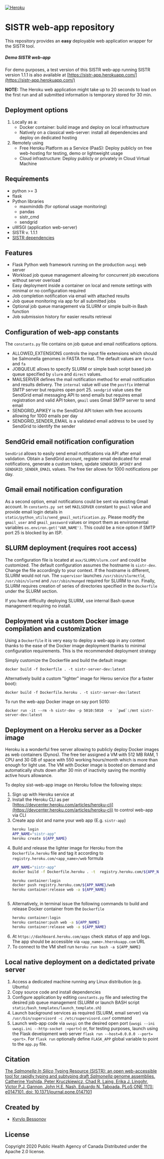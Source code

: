 [![Heroku](https://pyheroku-badge.herokuapp.com/?app=sistr-app&style=flat)](https://sistr-app.herokuapp.com)

# SISTR web-app repository
This repository provides an **easy** deployable web application wrapper for the SISTR tool.

##### Demo SISTR web-app
For demo purposes, a test version of this SISTR web-app running SISTR version 1.1.1 is also available at [https://sistr-app.herokuapp.com/](https://sistr-app.herokuapp.com/)

**NOTE:** The Heroku web application might take up to 20 seconds to load on the first run and all submitted information is temporary stored for 30 min.


## Deployment options
1. Locally as a:
    - Docker container: build image and deploy on local infrastructure
    - Natively on a classical web-server: install all dependencies and deploy on dedicated hosting
2. Remotely using
    - Free Heroku Platform as a Service (PaaS): Deploy publicly on free web-hosting for testing, demo or lightweight usage
    - Cloud infrastructure: Deploy publicly or privately in Cloud Virtual Machine

## Requirements
- python >= 3
- flask
- Python libraries
    - maxminddb (for optional usage monitoring)
    - pandas
    - sistr_cmd
    - sendgrid
- uWSGI (application web-server)    
- SISTR v. 1.1.1  
- [SISTR dependencies](https://github.com/phac-nml/sistr_cmd#dependencies)    
    
    
## Features
- Flask Python web framework running on the production `uwsgi` web server
- Workload job queue management allowing for concurrent job executions without server overload
- Easy deployment inside a container on local and remote settings with minimal or no configuration required
- Job completion notification via email with attached results
- Job queue monitoring via app for all submitted jobs
- Optional job queue management via SLURM or simple built-in Bash function
- Job submission history for easier results retrieval


## Configuration of web-app constants
The `constants.py` file contains on job queue and email notifications options.

- ALLOWED_EXTENSIONS controls the input file extensions which should be Salmonella genomes in FASTA format. The default values are `fasta` and `fa`
- JOBQUEUE allows to specify SLURM or simple bash script based job queue specified by `slurm` and `direct` values.
- MAILSERVER defines the mail notification method for email notification and results delivery. 
The `internal` value will use the `postfix` internal SMTP server but requires open port 25.
`sendgrid` value uses the SendGrid email messaging API to send emails but requires email registration and valid API token, `gmail` uses Gmail SMTP server to send email
- SENDGRID_APIKEY is the SendGrid API token with free accounts allowing for 1000 emails per day
- SENDGRID_SENDER_EMAIL is a validated email address to be used by SendGrid to identify the sender

## SendGrid email notification configuration
`SendGrid` allows to easily send email notifications via API after email validation. 
Obtain a SendGrid account, register email dedicated for email notifications, generate a custom token,
update `SENDGRID_APIKEY` and `SENDGRID_SENDER_EMAIL` values. The free tier allows for 1000 notifications per day.

## Gmail email notification configuration
As a second option, email notifications could be sent via existing Gmail account. 
In `constants.py set` set `MAILSERVER` constant to `gmail` value and provide email login details in `static/python_utils/send_gmail_notification.py`.
Please modify the `gmail_user` and `gmail_password` values or import them as environmental variables `os.environ.get('VAR_NAME')`.
This could be a nice option if SMTP port 25 is blocked by an ISP. 

## SLURM deployment (requires root access)
The configuration file is located at `aux/SLURM/slurm.conf` and could be customized. 
The default configuration assumes the hostname is `sistr-dev`. Change the file accordingly to your context. If the hostname is different, SLURM would not run.
The `supervisor` launches `/usr/sbin/slurmctld`, `/usr/sbin/slurmd` and `/usr/sbin/munged` required for SLURM to run.
Finally, SLURM requires creation of series of directories specified in the `Dockerfile` under the SLURM section.

If you have difficulty deploying SLURM, use internal Bash queue management requiring no install.

## Deployment via a custom Docker image compilation and customization
Using a `Dockerfile` it is very easy to deploy a web-app in any context thanks to
the ease of the Docker image deployment thanks to minimal configuration requirements. This is the recommended deployment strategy

Simply customize the Dockerfile and build the default image:
```
docker build -f Dockerfile . -t sistr-server-dev:latest
```

Alternatively build a custom "lighter" image for Herou service (for a faster boot):
```
docker build -f Dockerfile.heroku . -t sistr-server-dev:latest
```

To run the web-app Docker image on say port 5010:
```
docker run -it --rm -h sistr-dev -p 5010:5010  -v  `pwd`:/mnt sistr-server-dev:latest
```

## Deployment on a Heroku server as a Docker image
Heroku is a wonderful free server allowing to publicly deploy Docker images as web containers (Dynos). 
The free tier assigned a VM with 512 MB RAM, 1 CPU and 30 GB of space with 550 working hours/month which is more than enough for light use.
The VM with Docker image is booted on demand and automatically shuts down after 30 min of inactivity saving the monthly active hours allowance. 

To deploy sist-web-app image on Heroku follow the following steps:
1. Sign up with Heroku service at 
1. Install the Heroku CLI as per [https://devcenter.heroku.com/articles/heroku-cli](https://devcenter.heroku.com/articles/heroku-cli) to control web-app via CLI
1. Create app slot and name your web app (E.g. `sistr-app`)
    ```bash
    heroku login
    APP_NAME="sistr-app"
    heroku create ${APP_NAME}
   ```
1. Build and release the lighter image for Heroku from the `Dockerfile.heroku` file and tag it according to `registry.heroku.com/<app_name>/web` formula
    ```bash
    APP_NAME="sistr-app"
    docker build -f Dockerfile.heroku . -t  registry.heroku.com/${APP_NAME}/web
    
    heroku container:login
    docker push registry.heroku.com/${APP_NAME}/web
    heroku container:release web -a ${APP_NAME}
        
    ```
1. Alternatively, in terminal issue the following commands to build and release Docker container from the `Dockerfile`
    ```bash
    heroku container:login
    heroku container:push web -a ${APP_NAME}
    heroku container:release web -a ${APP_NAME}
    ```
1. At `https://dashboard.heroku.com/apps` check status of app and logs. The app should be accessible via `<app_name>.hherokuapp.com` URL
1. To connect to the VM shell run `heroku run bash -a ${APP_NAME}`

## Local native deployment on a dedictated private server
1. Access a dedicated machine running any Linux distribution (e.g. Ubuntu)
1. Copy source code and install dependencies
1. Configure application by editing `constants.py` file and selecting the desired job queue management (SLURM or launch BASH script `static/bash_templates/launch_template.sh`)
1. Launch background services as required (SLURM, email server) via `/usr/bin/supervisord -c /etc/supervisord.conf` command
1. Launch web-app code via `uwsgi` on the desired open port (`uwsgi --ini uwsgi.ini --http-socket :<port>`) or, 
for testing purposes, launch using the Flask development web server `flask run --host=0.0.0.0 --port=<port>`. For `flask run` optionally define `FLASK_APP` global variable to point to the `app.py` file.



## Citation
[The *Salmonella In Silico* Typing Resource (SISTR): an open web-accessible tool for rapidly typing and subtyping draft *Salmonella* genome assemblies. Catherine Yoshida, Peter Kruczkiewicz, Chad R. Laing, Erika J. Lingohr, Victor P.J. Gannon, John H.E. Nash, Eduardo N. Taboada. PLoS ONE 11(1): e0147101. doi: 10.1371/journal.pone.0147101](http://journals.plos.org/plosone/article?id=10.1371/journal.pone.0147101)


## Created by
- [Kyrylo Bessonov](https://github.com/kbessonov1984/)

## License
Copyright 2020 Public Health Agency of Canada
Distributed under the Apache 2.0 license.